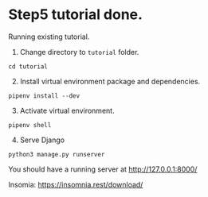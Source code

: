 # Step5 tutorial done.

Running existing tutorial.

1. Change directory to `tutorial` folder. 
```
cd tutorial
```

2. Install virtual environment package and dependencies.
```
pipenv install --dev
```

3. Activate virtual environment.
```
pipenv shell
```

4. Serve Django
```
python3 manage.py runserver
```

You should have a running server at http://127.0.0.1:8000/

Insomia: https://insomnia.rest/download/
